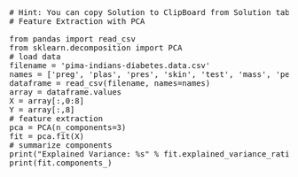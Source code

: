 <pre class="file" data-target="clipboard">
# Hint: You can copy Solution to ClipBoard from Solution tab in Step 4
# Feature Extraction with PCA

from pandas import read_csv
from sklearn.decomposition import PCA
# load data
filename = 'pima-indians-diabetes.data.csv'
names = ['preg', 'plas', 'pres', 'skin', 'test', 'mass', 'pedi', 'age', 'class']
dataframe = read_csv(filename, names=names)
array = dataframe.values
X = array[:,0:8]
Y = array[:,8]
# feature extraction
pca = PCA(n_components=3)
fit = pca.fit(X)
# summarize components
print("Explained Variance: %s" % fit.explained_variance_ratio_)
print(fit.components_)

</pre>
